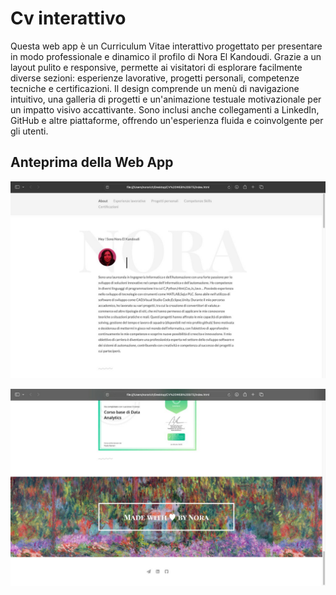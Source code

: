 # Cv interattivo
Questa web app è un Curriculum Vitae interattivo progettato per presentare in modo professionale e dinamico il profilo di Nora El Kandoudi. Grazie a un layout pulito e responsive, permette ai visitatori di esplorare facilmente diverse sezioni: esperienze lavorative, progetti personali, competenze tecniche e certificazioni. Il design comprende un menù di navigazione intuitivo, una galleria di progetti e un'animazione testuale motivazionale per un impatto visivo accattivante. Sono inclusi anche collegamenti a LinkedIn, GitHub e altre piattaforme, offrendo un'esperienza fluida e coinvolgente per gli utenti.

## Anteprima della Web App
![Anteprima della Web App](img/preview.png) 

![Anteprima della Web App](img/preview1.png) 
